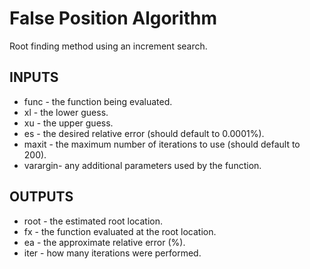 # False Position Algorithm
Root finding method using an increment search.
## INPUTS

* func - the function being evaluated.
* xl - the lower guess.
* xu - the upper guess.
* es - the desired relative error (should default to 0.0001%).
* maxit - the maximum number of iterations to use (should default to 200).
* varargin- any additional parameters used by the function.

## OUTPUTS

* root - the estimated root location.
* fx - the function evaluated at the root location.
* ea - the approximate relative error (%).
* iter - how many iterations were performed.
